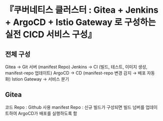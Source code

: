 # 『쿠버네티스 클러스터 : Gitea + Jenkins + ArgoCD + Istio Gateway 로 구성하는 실전 CICD 서비스 구성』


## 전체 구성
Gitea → Git 서버 (manifest Repo)
Jenkins → CI (빌드, 테스트, 이미지 생성, manifest-repo 업데이트)
ArgoCD → CD (manifest-repo 변경 감지 → 배포 자동화)
Istion Gateway → 서비스 분기

## Gitea
코드 Repo : Github 사용
manifest Repo : 신규 빌드가 구성되면 빌드 넘버를 업데이트하여 ArgoCD가 배포를 실행하도록 함

